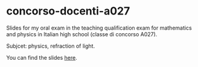 # concorso-docenti-a027
Slides for my oral exam in the teaching qualification exam for mathematics and physics in Italian high school (classe di concorso A027).

Subjcet: physics, refraction of light.

You can find the slides [here](https://www.canva.com/design/DAGPtzC4kJs/fYfKAybJjo7oiQHozsugdg/view?utm_content=DAGPtzC4kJs&utm_campaign=designshare&utm_medium=link&utm_source=editor).
